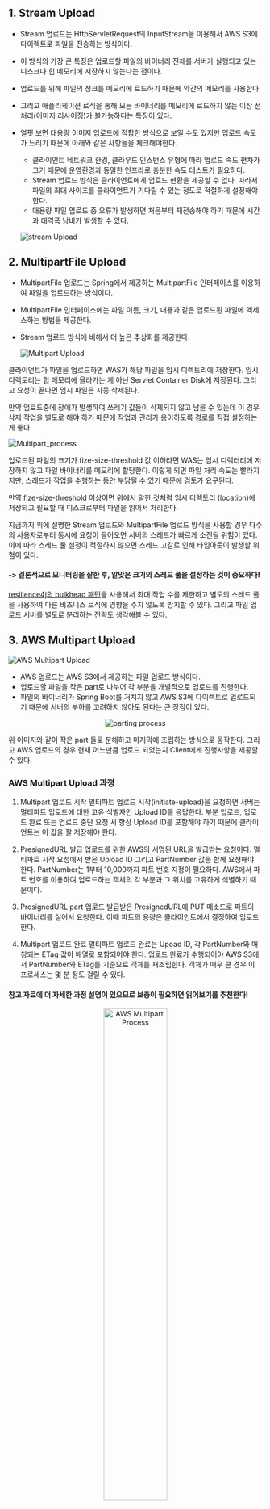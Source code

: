 ## 1. Stream Upload
- Stream 업로드는 HttpServletRequest의 InputStream을 이용해서 AWS S3에 다이렉트로 파일을 전송하는 방식이다.
- 이 방식의 가장 큰 특징은 업로드할 파일의 바이너리 전체를 서버가 실행되고 있는 디스크나 힙 메모리에 저장하지 않는다는 점이다.
- 업로드를 위해 파일의 청크를 메모리에 로드하기 때문에 약간의 메모리를 사용한다.
- 그리고 애플리케이션 로직을 통해 모든 바이너리를 메모리에 로드하지 않는 이상 전처리(이미지 리사이징)가 불가능하다는 특징이 있다.
- 얼핏 보면 대용량 이미지 업로드에 적합한 방식으로 보일 수도 있지만 업로드 속도가 느리기 때문에 아래와 같은 사항들을 체크해야한다.
  - 클라이언트 네트워크 환경, 클라우드 인스턴스 유형에 따라 업로드 속도 편차가 크기 때문에 운영환경과 동일한 인프라로 충분한 속도 테스트가 필요하다.
  - Stream 업로드 방식은 클라이언트에게 업로드 현황을 제공할 수 없다. 따라서 파일의 최대 사이즈를 클라이언트가 기다릴 수 있는 정도로 적절하게 설정해야 한다.
  - 대용량 파일 업로드 중 오류가 발생하면 처음부터 재전송해야 하기 때문에 시간과 대역폭 낭비가 발생할 수 있다.

 
  ![stream Upload](https://github.com/Pearl-K/operating-system/blob/master/week3_virtual_memory/img/KangJinju/StreamUpload.jpg)


## 2. MultipartFile Upload
- MultipartFile 업로드는 Spring에서 제공하는 MultipartFile 인터페이스를 이용하여 파일을 업로드하는 방식이다.
- MultipartFile 인터페이스에는 파일 이름, 크기, 내용과 같은 업로드된 파일에 엑세스하는 방법을 제공한다.
- Stream 업로드 방식에 비해서 더 높은 추상화를 제공한다.
 
  ![Multipart Upload](https://github.com/Pearl-K/operating-system/blob/master/week3_virtual_memory/img/KangJinju/Multipart.jpg)

클라이언트가 파일을 업로드하면 WAS가 해당 파일을 임시 디렉토리에 저장한다. 
임시 디렉토리는 힙 메모리에 올라가는 게 아닌 Servlet Container Disk에 저장된다. 
그리고 요청이 끝나면 임시 파일은 자동 삭제된다. 


만약 업로드중에 장애가 발생하여 쓰레기 값들이 삭제되지 않고 남을 수 있는데 이 경우 삭제 작업을 별도로 해야 하기 때문에 작업과 관리가 용이하도록 경로를 직접 설정하는 게 좋다.

  ![Multipart_process](https://github.com/Pearl-K/operating-system/blob/master/week3_virtual_memory/img/KangJinju/Multipart_process.jpg)

업로드된 파일의 크기가 fize-size-threshold 값 이하라면 WAS는 임시 디렉터리에 저장하지 않고 파일 바이너리를 메모리에 할당한다. 
이렇게 되면 파일 처리 속도는 빨라지지만, 스레드가 작업을 수행하는 동안 부담될 수 있기 때문에 검토가 요구된다. 


만약 fize-size-threshold 이상이면 위에서 말한 것처럼 임시 디렉토리 (location)에 저장되고 필요할 때 디스크로부터 파일을 읽어서 처리한다.

지금까지 위에 설명한 Stream 업로드와 MultipartFile 업로드 방식을 사용할 경우 다수의 사용자로부터 동시에 요청이 들어오면 서버의 스레드가 빠르게 소진될 위험이 있다. 
이에 따라 스레드 풀 설정이 적절하지 않으면 스레드 고갈로 인해 타임아웃이 발생할 위험이 있다.
#### -> 결론적으로 모니터링을 잘한 후, 알맞은 크기의 스레드 풀을 설정하는 것이 중요하다!

[resilience4j의 bulkhead 패턴](https://resilience4j.readme.io/docs/bulkhead)을 사용해서 최대 작업 수를 제한하고 별도의 스레드 풀을 사용하여 다른 비즈니스 로직에 영향을 주지 않도록 방지할 수 있다. 
그리고 파일 업로드 서버를 별도로 분리하는 전략도 생각해볼 수 있다.


## 3. AWS Multipart Upload
  ![AWS Multipart Upload](https://github.com/Pearl-K/operating-system/blob/master/week3_virtual_memory/img/KangJinju/AWS%20Multipart.jpg)
- AWS 업로드는 AWS S3에서 제공하는 파일 업로드 방식이다.
- 업로드할 파일을 작은 part로 나누어 각 부분을 개별적으로 업로드를 진행한다.
- 파일의 바이너리가 Spring Boot를 거치지 않고 AWS S3에 다이렉트로 업로드되기 때문에 서버의 부하를 고려하지 않아도 된다는 큰 장점이 있다.

  
<p align="center">
  <img src="https://github.com/Pearl-K/operating-system/blob/master/week3_virtual_memory/img/KangJinju/parting%20process.png" alt="parting process">
</p>
위 이미지와 같이 작은 part 들로 분해하고 마지막에 조립하는 방식으로 동작한다. 그리고 AWS 업로드의 경우 현재 어느만큼 업로드 되었는지 Client에게 진행사항을 제공할 수 있다.

### AWS Multipart Upload 과정


1. Multipart 업로드 시작
멀티파트 업로드 시작(initiate-upload)을 요청하면 서버는 멀티파트 업로드에 대한 고유 식별자인 Upload ID를 응답한다.
부분 업로드, 업로드 완료 또는 업로드 중단 요청 시 항상 Upload ID를 포함해야 하기 때문에 클라이언트는 이 값을 잘 저장해야 한다.

2. PresignedURL 발급
업로드를 위한 AWS의 서명된 URL을 발급받는 요청이다.
멀티파트 시작 요청에서 받은 Upload ID 그리고 PartNumber 값을 함께 요청해야 한다.
PartNumber는 1부터 10,000까지 파트 번호 지정이 필요하다. AWS에서 파트 번호를 이용하여 업로드하는 객체의 각 부분과 그 위치를 고유하게 식별하기 때문이다.

3. PresignedURL part 업로드
발급받은 PresignedURL에 PUT 메소드로 파트의 바이너리를 실어서 요청한다. 이때 파트의 용량은 클라이언트에서 결정하여 업로드한다.

4. Multipart 업로드 완료
멀티파트 업로드 완료는 Upoad ID, 각 PartNumber와 매칭되는 ETag 값이 배열로 포함되어야 한다.
업로드 완료가 수행되어야 AWS S3에서 PartNumber와 ETag를 기준으로 객체를 재조립한다. 객체가 매우 클 경우 이 프로세스는 몇 분 정도 걸릴 수 있다.

#### 참고 자료에 더 자세한 과정 설명이 있으므로 보충이 필요하면 읽어보기를 추천한다!

<p align="center">
  <img src="https://github.com/Pearl-K/operating-system/blob/master/week3_virtual_memory/img/KangJinju/AWS%20Multipart%20Process.jpg" alt="AWS Multipart Process" width="50%">
</p>




## 결론
| 특징/방식             | Stream      | MultipartFile         | AWS Multipart         |
|-----------------------|-------------|-----------------------|-----------------------|
| 파일 크기 제한        | 이론상 없음 | 디스크/메모리에 의존 (설정에 따라 제한 가능) | 최대 5TB             |
| 파일 바이너리 서버 경유 유무 | △ (Buffer)  | ○ (설정에 따라 발생 가능) | ✕                     |
| 구현 복잡성           | 단순        | 중간                  | 복잡                  |
| 업로드 과정의 복잡성   | 단순        | 중간                  | 복잡                  |
| AWS S3 의존성         | 일반적      | 일반적                | 높음                  |
| 진행 상태 표시 가능 여부 | ✕           | ✕                     | ○                     |
| CORS 설정 필요 여부   | ✕           | ✕                     | ○                     |
| 운영 유지보수         | ✕           | ○ (주기적인 임시파일 삭제) | ✕ (S3 Lifecycle)      |

만약 최대 20MB 프로필 이미지 업로드 기능을 개발하면서 AWS Multipart 업로드 방식으로 구현한다면 오버 엔지니어링이라 볼 수 있다.


#### -> 결국 엔지니어에게 중요한 덕목은 주어진 자원 내에서 최대한의 효율적인 방법을 찾아내는 것이다. 소잡는 칼로 닭 잡으면 안된다!


***

### 참고자료
- [우아한 기술블로그: Spring Boot에서 S3에 파일을 업로드하는 세 가지 방법](https://techblog.woowahan.com/11392/)
